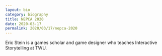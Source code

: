 ```yaml
---
layout: bio
category: biography
title: NEPCA 2020
date: 2020-03-17
permalink: 2020/03/17/nepca-2020
---
```


Eric Stein is a games scholar and game designer who teaches Interactive Storytelling at TWU.
